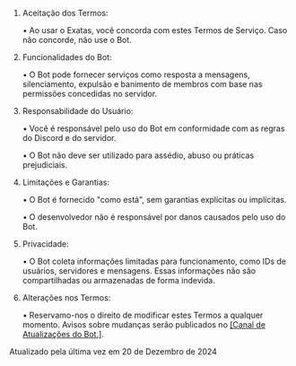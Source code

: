 1. Aceitação dos Termos:

	• Ao usar o Exatas, você concorda com estes Termos de Serviço. Caso não concorde, não use o Bot.

2. Funcionalidades do Bot:

	• O Bot pode fornecer serviços como resposta a mensagens, silenciamento, expulsão e banimento de membros com base nas permissões concedidas no servidor.

3. Responsabilidade do Usuário:

	• Você é responsável pelo uso do Bot em conformidade com as regras do Discord e do servidor.
	
 	• O Bot não deve ser utilizado para assédio, abuso ou práticas prejudiciais.

4. Limitações e Garantias:

	• O Bot é fornecido "como está", sem garantias explícitas ou implícitas.
	
 	• O desenvolvedor não é responsável por danos causados pelo uso do Bot.

5. Privacidade:
   
	• O Bot coleta informações limitadas para funcionamento, como IDs de usuários, servidores e mensagens. Essas informações não são compartilhadas ou armazenadas de forma indevida.

6. Alterações nos Termos:

	• Reservamo-nos o direito de modificar estes Termos a qualquer momento. Avisos sobre mudanças serão publicados no [[Canal de Atualizações do Bot.]]([https://github.com/HunteRiseD/ExatasCalc/blob/main/Updates.md](https://github.com/HunteRiseD/Exatas-Calc/blob/main/Updates.md)).




Atualizado pela última vez em 20 de Dezembro de 2024
